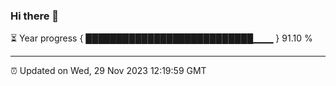 ### Hi there 👋

⏳ Year progress { ███████████████████████████▁▁▁ } 91.10 %

---

⏰ Updated on Wed, 29 Nov 2023 12:19:59 GMT
